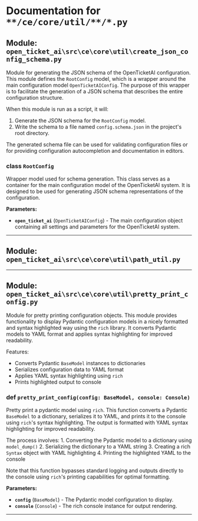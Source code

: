 # Documentation for `**/ce/core/util/**/*.py`

## Module: `open_ticket_ai\src\ce\core\util\create_json_config_schema.py`

Module for generating the JSON schema of the OpenTicketAI configuration.
This module defines the `RootConfig` model, which is a wrapper around the main configuration
model `OpenTicketAIConfig`. The purpose of this wrapper is to facilitate the generation of
a JSON schema that describes the entire configuration structure.

When this module is run as a script, it will:
  1. Generate the JSON schema for the `RootConfig` model.
  2. Write the schema to a file named `config.schema.json` in the project's root directory.

The generated schema file can be used for validating configuration files or for providing
configuration autocompletion and documentation in editors.

### <span style='text-info'>class</span> `RootConfig`

Wrapper model used for schema generation.
This class serves as a container for the main configuration model of the OpenTicketAI system.
It is designed to be used for generating JSON schema representations of the configuration.

**Parameters:**

- **`open_ticket_ai`** (`OpenTicketAIConfig`) - The main configuration object containing all
settings and parameters for the OpenTicketAI system.


---

## Module: `open_ticket_ai\src\ce\core\util\path_util.py`



---

## Module: `open_ticket_ai\src\ce\core\util\pretty_print_config.py`

Module for pretty printing configuration objects.
This module provides functionality to display Pydantic configuration models in a
nicely formatted and syntax highlighted way using the `rich` library. It converts
Pydantic models to YAML format and applies syntax highlighting for improved readability.

Features:
- Converts Pydantic `BaseModel` instances to dictionaries
- Serializes configuration data to YAML format
- Applies YAML syntax highlighting using `rich`
- Prints highlighted output to console


### <span class='text-warning'>def</span> `pretty_print_config(config: BaseModel, console: Console)`

Pretty print a pydantic model using `rich`.
This function converts a Pydantic `BaseModel` to a dictionary, serializes it to YAML,
and prints it to the console using `rich`'s syntax highlighting. The output is formatted
with YAML syntax highlighting for improved readability.

The process involves:
    1. Converting the Pydantic model to a dictionary using `model_dump()`
    2. Serializing the dictionary to a YAML string
    3. Creating a rich `Syntax` object with YAML highlighting
    4. Printing the highlighted YAML to the console

Note that this function bypasses standard logging and outputs directly to the console
using `rich`'s printing capabilities for optimal formatting.

**Parameters:**

- **`config`** (``BaseModel``) - The Pydantic model configuration to display.
- **`console`** (``Console``) - The rich console instance for output rendering.



---
